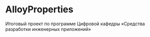 # AlloyProperties
Итоговый проект по программе  Цифровой кафедры «Средства разработки инженерных приложений»

